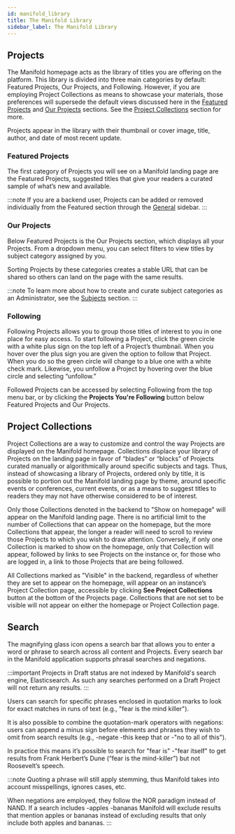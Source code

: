 ```yaml
---
id: manifold_library
title: The Manifold Library
sidebar_label: The Manifold Library
---
```


## Projects

The Manifold homepage acts as the library of titles you are offering on the platform. This library is divided into three main categories by default: Featured Projects, Our Projects, and Following. However, if you are employing Project Collections as means to showcase your materials, those preferences will supersede the default views discussed here in the [Featured Projects](manifold_library#featured-projects) and [Our Projects](manifold_library#our-projects) sections. See the [Project Collections](manifold_library#project-collections) section for more.

Projects appear in the library with their thumbnail or cover image, title, author, and date of most recent update.

### Featured Projects

The first category of Projects you will see on a Manifold landing page are the Featured Projects, suggested titles that give your readers a curated sample of what’s new and available.

:::note
If you are a backend user, Projects can be added or removed individually from the Featured section through the [General](../backend/projects.md#general) sidebar.
:::

### Our Projects

Below Featured Projects is the Our Projects section, which displays all your Projects. From a dropdown menu, you can select filters to view titles by subject category assigned by you.

Sorting Projects by these categories creates a stable URL that can be shared so others can land on the page with the same results.

:::note
To learn more about how to create and curate subject categories as an Administrator, see the [Subjects](../administering/configuring/project_subjects.md) section.
:::

### Following

Following Projects allows you to group those titles of interest to you in one place for easy access. To start following a Project, click the green circle with a white plus sign on the top left of a Project’s thumbnail. When you hover over the plus sign you are given the option to follow that Project. When you do so the green circle will change to a blue one with a white check mark. Likewise, you unfollow a Project by hovering over the blue circle and selecting “unfollow.”

Followed Projects can be accessed by selecting Following from the top menu bar, or by clicking the **Projects You're Following** button below Featured Projects and Our Projects.

## Project Collections

Project Collections are a way to customize and control the way Projects are displayed on the Manifold homepage. Collections displace your library of Projects on the landing page in favor of “blades” or “blocks” of Projects curated manually or algorithmically around specific subjects and tags. Thus, instead of showcasing a library of Projects, ordered only by title, it is possible to portion out the Manifold landing page by theme, around specific events or conferences, current events, or as a means to suggest titles to readers they may not have otherwise considered to be of interest.

Only those Collections denoted in the backend to "Show on homepage" will appear on the Manifold landing page. There is no artificial limit to the number of Collections that can appear on the homepage, but the more Collections that appear, the longer a reader will need to scroll to review those Projects to which you wish to draw attention. Conversely, if only one Collection is marked to show on the homepage, only that Collection will appear, followed by links to see Projects on the instance or, for those who are logged in, a link to those Projects that are being followed.

All Collections marked as "Visible" in the backend, regardless of whether they are set to appear on the homepage, will appear on an instance’s Project Collection page, accessible by clicking **See Project Collections** button at the bottom of the Projects page. Collections that are not set to be visible will not appear on either the homepage or Project Collection page.

## Search

The magnifying glass icon opens a search bar that allows you to enter a word or phrase to search across all content and Projects. Every search bar in the Manifold application supports phrasal searches and negations.

:::important
Projects in Draft status are not indexed by Manifold's search engine, Elasticsearch. As such any searches performed on a Draft Project will not return any results.
:::

Users can search for specific phrases enclosed in quotation marks to look for exact matches in runs of text (e.g., "fear is the mind killer").

It is also possible to combine the quotation-mark operators with negations: users can append a minus sign before elements and phrases they wish to omit from search results (e.g., -negate -this keep that or -"no to all of this").

In practice this means it’s possible to search for "fear is" -"fear itself" to get results from Frank Herbert’s Dune (“fear is the mind-killer”) but not Roosevelt’s speech.

:::note
Quoting a phrase will still apply stemming, thus Manifold takes into account misspellings, ignores cases, etc.

When negations are employed, they follow the NOR paradigm instead of NAND. If a search includes -apples -bananas Manifold will exclude results that mention apples or bananas instead of excluding results that only include both apples and bananas.
:::
